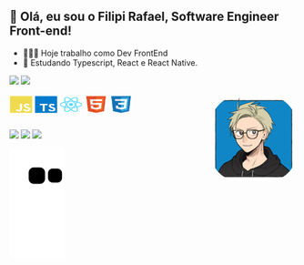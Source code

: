 ## 👋 Olá, eu sou o Filipi Rafael, Software Engineer Front-end!

- 👨🏼‍💻 Hoje trabalho como Dev FrontEnd
- 🌱 Estudando Typescript, React e React Native.

<div style="display: flex, align: center">
  <img height="180em" src="https://github-readme-stats.vercel.app/api?username=filipirafael&show_icons=true&theme=light" />
  <img height="180em" src="https://github-readme-stats.vercel.app/api/top-langs/?username=filipirafael&layout=compact&theme=light" />
</div>

<div style="display: inline_block"><br>
  <img align="center" alt="Filipi-Js" height="30" width="40" src="https://raw.githubusercontent.com/devicons/devicon/master/icons/javascript/javascript-plain.svg">
  <img align="center" alt="Filipi-Ts" height="30" width="40" src="https://raw.githubusercontent.com/devicons/devicon/master/icons/typescript/typescript-plain.svg">
  <img align="center" alt="Filipi-React" height="30" width="40" src="https://raw.githubusercontent.com/devicons/devicon/master/icons/react/react-original.svg">
  <img align="center" alt="Filipi-HTML" height="30" width="40" src="https://raw.githubusercontent.com/devicons/devicon/master/icons/html5/html5-original.svg">
  <img align="center" alt="Filipi-CSS" height="30" width="40" src="https://raw.githubusercontent.com/devicons/devicon/master/icons/css3/css3-original.svg">
  <img align="right" alt="Filipi-pic" height="150" style="border-radius:50px;" src="https://github.com/FilipiRafael/FilipiRafael/blob/main/avatar.png?raw=true">
</div>
  
##
  
<div> 
  <a href="https://www.instagram.com/filipi.rafael.7/" target="_blank"><img src="https://img.shields.io/badge/-Instagram-%23E4405F?style=for-the-badge&logo=instagram&logoColor=white" target="_blank"></a>
  <a href = "mailto:filipirafael.123@gmail.com"><img src="https://img.shields.io/badge/-Gmail-%23333?style=for-the-badge&logo=gmail&logoColor=white" target="_blank"></a>
  <a href="https://www.linkedin.com/in/filipi-rafael-developer/" target="_blank"><img src="https://img.shields.io/badge/-LinkedIn-%230077B5?style=for-the-badge&logo=linkedin&logoColor=white" target="_blank"></a> 

![Snake animation](https://github.com/filipirafael/filipirafael/blob/output/github-contribution-grid-snake.svg)
  
</div>
